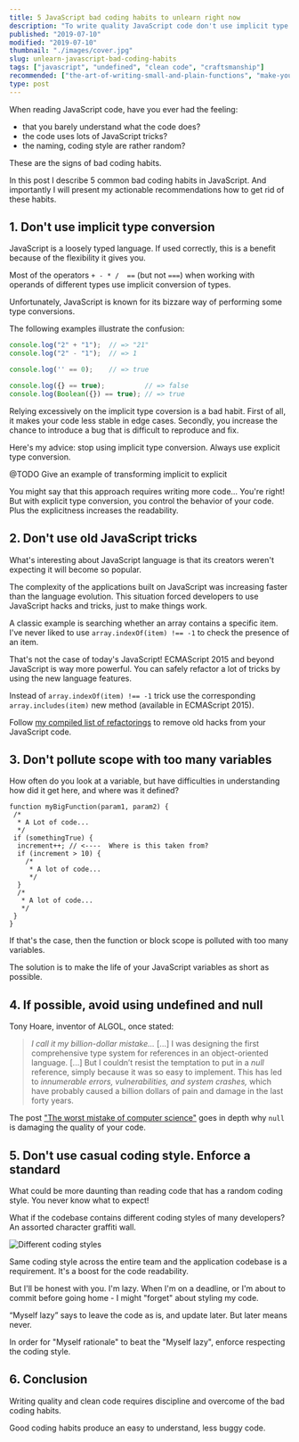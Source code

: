 ```yaml
---
title: 5 JavaScript bad coding habits to unlearn right now
description: "To write quality JavaScript code don't use implicit type conversion, old JavaScript tricks, pollute scope with variables, and avoid undefined & null"
published: "2019-07-10"
modified: "2019-07-10"
thumbnail: "./images/cover.jpg"
slug: unlearn-javascript-bad-coding-habits
tags: ["javascript", "undefined", "clean code", "craftsmanship"]
recommended: ["the-art-of-writing-small-and-plain-functions", "make-your-javascript-code-shide-knockout-old-es5-hack"]
type: post
---
```


When reading JavaScript code, have you ever had the feeling:

* that you barely understand what the code does?  
* the code uses lots of JavaScript tricks?  
* the naming, coding style are rather random?

These are the signs of bad coding habits. 

In this post I describe 5 common bad coding habits in JavaScript. And importantly I will present my actionable recommendations how to get rid of these habits.  

## 1. Don't use implicit type conversion

JavaScript is a loosely typed language. If used correctly, this is a benefit because of the flexibility it gives you.   

Most of the operators `+ - * /  ==` (but not `===`) when working with operands of different types use implicit conversion of types. 

Unfortunately, JavaScript is known for its bizzare way of performing some type conversions. 

The following examples illustrate the confusion:

```javascript
console.log("2" + "1");  // => "21"
console.log("2" - "1");  // => 1

console.log('' == 0);    // => true

console.log({} == true);          // => false
console.log(Boolean({}) == true); // => true
```

Relying excessively on the implicit type coversion is a bad habit. First of all, it makes your code less stable in edge cases. Secondly, you increase the chance to introduce a bug that is difficult to reproduce and fix.  

Here's my advice: stop using implicit type conversion. Always use explicit type conversion.  

@TODO Give an example of transforming implicit to explicit

You might say that this approach requires writing more code... You're right! But with explicit type conversion, you control the behavior of your code. Plus the explicitness increases the readability.   

## 2. Don't use old JavaScript tricks

What's interesting about JavaScript language is that its creators weren't expecting it will become so popular.

The complexity of the applications built on JavaScript was increasing faster than the language evolution. This situation forced developers to use JavaScript hacks and tricks, just to make things work.  

A classic example is searching whether an array contains a specific item. I've never liked to use `array.indexOf(item) !== -1` to check the presence of an item.  

That's not the case of today's JavaScript! ECMAScript 2015 and beyond JavaScript is way more powerful. You can safely refactor a lot of tricks by using the new language features.  

Instead of `array.indexOf(item) !== -1` trick use the corresponding `array.includes(item)` new method (available in ECMAScript 2015).  

Follow [my compiled list of refactorings](http://localhost:8000/make-your-javascript-code-shide-knockout-old-es5-hack/) to remove old hacks from your JavaScript code. 

## 3. Don't pollute scope with too many variables

How often do you look at a variable, but have difficulties in understanding how did it get here, and where was it defined?  

```javascript{6}
function myBigFunction(param1, param2) {
 /*
  * A Lot of code...  
  */
 if (somethingTrue) {
  increment++; // <----  Where is this taken from?
  if (increment > 10) {
    /*
     * A lot of code...  
     */
  }
  /*
   * A lot of code...  
   */
 }
}
```

If that's the case, then the function or block scope is polluted with too many variables. 

The solution is to make the life of your JavaScript variables as short as possible. 

## 4. If possible, avoid using undefined and null

Tony Hoare, inventor of ALGOL, once stated:

> *I call it my billion-dollar mistake...* [...] I was designing the first comprehensive type system for references in an object-oriented language. [...] But I couldn’t resist the temptation to put in a *null* reference, simply because it was so easy to implement. This has led to *innumerable errors, vulnerabilities, and system crashes,* which have probably caused a billion dollars of pain and damage in the last forty years.

The post ["The worst mistake of computer science"](https://www.lucidchart.com/techblog/2015/08/31/the-worst-mistake-of-computer-science/) goes in depth why `null` is damaging the quality of your code.

## 5. Don't use casual coding style. Enforce a standard

What could be more daunting than reading code that has a random coding style. You never know what to expect!  

What if the codebase contains different coding styles of many developers? An assorted character graffiti wall.
 
![Different coding styles](./images/different-coding-styles.jpg)

Same coding style across the entire team and the application codebase is a requirement. It's a boost for the code readability.  

But I'll be honest with you. I'm lazy. When I'm on a deadline, or I'm about to commit  before going home - I might "forget" about styling my code.  

“Myself lazy” says to leave the code as is, and update later. But later means never.  

In order for "Myself rationale" to beat the "Myself lazy", enforce respecting the coding style.  

## 6. Conclusion

Writing quality and clean code requires discipline and overcome of the bad coding habits. 

Good coding habits produce an easy to understand, less buggy code. 